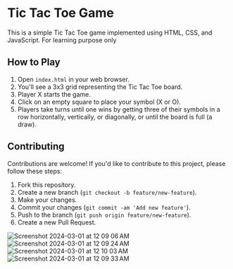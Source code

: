# Tic Tac Toe Game

This is a simple Tic Tac Toe game implemented using HTML, CSS, and JavaScript.
For learning purpose only

## How to Play

1. Open `index.html` in your web browser.
2. You'll see a 3x3 grid representing the Tic Tac Toe board.
3. Player X starts the game.
4. Click on an empty square to place your symbol (X or O).
5. Players take turns until one wins by getting three of their symbols in a row horizontally, vertically, or diagonally, or until the board is full (a draw).


## Contributing

Contributions are welcome! If you'd like to contribute to this project, please follow these steps:

1. Fork this repository.
2. Create a new branch (`git checkout -b feature/new-feature`).
3. Make your changes.
4. Commit your changes (`git commit -am 'Add new feature'`).
5. Push to the branch (`git push origin feature/new-feature`).
6. Create a new Pull Request.

![Screenshot 2024-03-01 at 12 09 06 AM](https://github.com/shaiksonia1/Mini-Projects/assets/79378738/aa8cd9ae-6ec2-46a0-9166-9c5b3224e4a5)
![Screenshot 2024-03-01 at 12 09 24 AM](https://github.com/shaiksonia1/Mini-Projects/assets/79378738/132cbb52-6681-402d-9638-167bb6883192)
![Screenshot 2024-03-01 at 12 10 03 AM](https://github.com/shaiksonia1/Mini-Projects/assets/79378738/bd12984a-a38b-4493-b33e-bd95030884fe)
![Screenshot 2024-03-01 at 12 09 33 AM](https://github.com/shaiksonia1/Mini-Projects/assets/79378738/c6b244c6-e7c0-4c2f-a24b-f96e70cf1de3)
